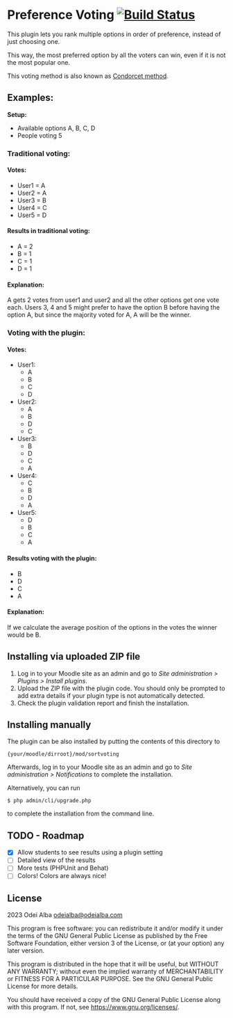 # Preference Voting [![Build Status](https://github.com/odeialba/moodle-mod_sortvoting/workflows/Moodle%20Plugin%20CI/badge.svg)](https://github.com/odeialba/moodle-mod_sortvoting/actions)

This plugin lets you rank multiple options in order of preference, instead of just choosing one.

This way, the most preferred option by all the voters can win, even if it is not the most popular one.

This voting method is also known as [Condorcet method](https://en.wikipedia.org/wiki/Condorcet_method).

## Examples:
**Setup:**
- Available options A, B, C, D
- People voting 5

### Traditional voting:

#### Votes:

- User1 = A
- User2 = A
- User3 = B
- User4 = C
- User5 = D

#### Results in traditional voting:

- A = 2
- B = 1
- C = 1
- D = 1

#### Explanation:

A gets 2 votes from user1 and user2 and all the other options get one vote each. Users 3, 4 and 5 might prefer to have the option B before having the option A, but since the majority voted for A, A will be the winner.

### Voting with the plugin:

#### Votes:

- User1:
    - A
    - B
    - C
    - D
- User2:
    - A
    - B
    - D
    - C
- User3:
    - B
    - D
    - C
    - A
- User4:
    - C
    - B
    - D
    - A
- User5:
    - D
    - B
    - C
    - A

#### Results voting with the plugin:

- B
- D
- C
- A

#### Explanation:

If we calculate the average position of the options in the votes the winner would be B.



## Installing via uploaded ZIP file

1. Log in to your Moodle site as an admin and go to _Site administration >
   Plugins > Install plugins_.
2. Upload the ZIP file with the plugin code. You should only be prompted to add
   extra details if your plugin type is not automatically detected.
3. Check the plugin validation report and finish the installation.

## Installing manually

The plugin can be also installed by putting the contents of this directory to

    {your/moodle/dirroot}/mod/sortvoting

Afterwards, log in to your Moodle site as an admin and go to _Site administration >
Notifications_ to complete the installation.

Alternatively, you can run

    $ php admin/cli/upgrade.php

to complete the installation from the command line.

## TODO - Roadmap

- [X] Allow students to see results using a plugin setting
- [ ] Detailed view of the results
- [ ] More tests (PHPUnit and Behat)
- [ ] Colors! Colors are always nice!

## License

2023 Odei Alba <odeialba@odeialba.com>

This program is free software: you can redistribute it and/or modify it under
the terms of the GNU General Public License as published by the Free Software
Foundation, either version 3 of the License, or (at your option) any later
version.

This program is distributed in the hope that it will be useful, but WITHOUT ANY
WARRANTY; without even the implied warranty of MERCHANTABILITY or FITNESS FOR A
PARTICULAR PURPOSE.  See the GNU General Public License for more details.

You should have received a copy of the GNU General Public License along with
this program.  If not, see <https://www.gnu.org/licenses/>.
